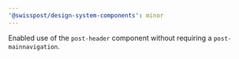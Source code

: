 ```yaml
---
'@swisspost/design-system-components': minor
---
```


Enabled use of the `post-header` component without requiring a `post-mainnavigation`.
